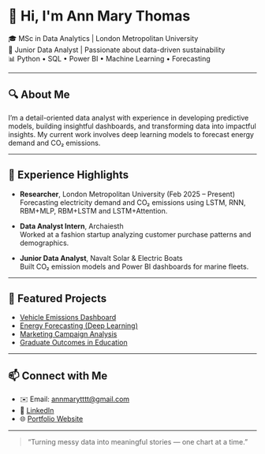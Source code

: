 # 👋 Hi, I'm Ann Mary Thomas

🎓 MSc in Data Analytics | London Metropolitan University  
💼 Junior Data Analyst | Passionate about data-driven sustainability  
📊 Python • SQL • Power BI • Machine Learning • Forecasting

---

## 🔍 About Me  
I’m a detail-oriented data analyst with experience in developing predictive models, building insightful dashboards, and transforming data into impactful insights. My current work involves deep learning models to forecast energy demand and CO₂ emissions.

---

## 💼 Experience Highlights
- **Researcher**, London Metropolitan University (Feb 2025 – Present)  
  Forecasting electricity demand and CO₂ emissions using LSTM, RNN, RBM+MLP, RBM+LSTM and LSTM+Attention.

- **Data Analyst Intern**, Archaiesth  
  Worked at a fashion startup analyzing customer purchase patterns and demographics.

- **Junior Data Analyst**, Navalt Solar & Electric Boats  
  Built CO₂ emission models and Power BI dashboards for marine fleets.


---

## 🚀 Featured Projects
- [Vehicle Emissions Dashboard](https://github.com/ann-1999-byte/vehicle-emissions-dashboard)  
- [Energy Forecasting (Deep Learning)](https://github.com/Ann-Mary-Thomas/energy-forecasting-usa)  
- [Marketing Campaign Analysis](https://github.com/ann-1999-byte/marketing-campaign-analysis)  
- [Graduate Outcomes in Education](https://github.com/ann-1999-byte/graduate-outcomes-analysis)

---

## 📫 Connect with Me  
- ✉️ Email: [annmarytttt@gmail.com](mailto:annmarytttt@gmail.com)  
- 🔗 [LinkedIn](https://www.linkedin.com/in/ann-mary-thomas-6272aa200)  
- 🌐 [Portfolio Website](https://ann-mary-thomas.github.io)

---

> “Turning messy data into meaningful stories — one chart at a time.”
